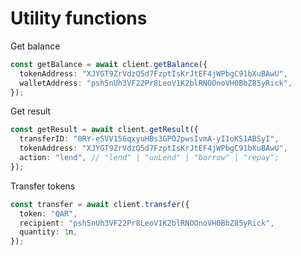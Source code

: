 # Utility functions

Get balance

```typescript
const getBalance = await client.getBalance({
  tokenAddress: "XJYGT9ZrVdzQ5d7FzptIsKrJtEF4jWPbgC91bXuBAwU",
  walletAddress: "psh5nUh3VF22Pr8LeoV1K2blRNOOnoVH0BbZ85yRick",
});
```

Get result

```typescript
const getResult = await client.getResult({
  transferID: "0RY-eSVV156qxyuHBs3GPO2pwsIvmA-yI1oKS1ABSyI",
  tokenAddress: "XJYGT9ZrVdzQ5d7FzptIsKrJtEF4jWPbgC91bXuBAwU",
  action: "lend", // "lend" | "unLend" | "borrow" | "repay";
});
```

Transfer tokens

```typescript
const transfer = await client.transfer({
  token: "QAR",
  recipient: "psh5nUh3VF22Pr8LeoV1K2blRNOOnoVH0BbZ85yRick",
  quantity: 1n,
});
```
